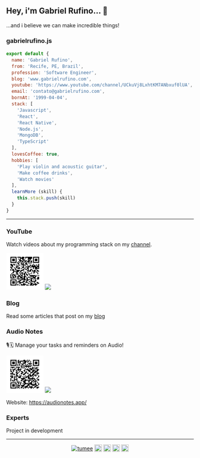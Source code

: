 ## Hey, i'm Gabriel Rufino... 👋

...and i believe we can make incredible things!

### gabrielrufino.js

```js
export default {
  name: 'Gabriel Rufino',
  from: 'Recife, PE, Brazil',
  profession: 'Software Engineer',
  blog: 'www.gabrielrufino.com',
  youtube: 'https://www.youtube.com/channel/UCkuVj8LxhtKM7ANbxuf0lUA',
  email: 'contato@gabrielrufino.com',
  bornAt: '1999-04-04',
  stack: [
    'Javascript',
    'React',
    'React Native',
    'Node.js',
    'MongoDB',
    'TypeScript'
  ],
  lovesCoffee: true,
  hobbies: [
    'Play violin and acoustic guitar',
    'Make coffee drinks',
    'Watch movies'
  ],
  learnMore (skill) {
    this.stack.push(skill)
  }
}
```

---

### YouTube

Watch videos about my programming stack on my [channel](https://www.youtube.com/channel/UCkuVj8LxhtKM7ANbxuf0lUA).

<div>
  <img src="youtube.png" alt="YouTube" height="100" />
  <a href="https://www.youtube.com/channel/UCkuVj8LxhtKM7ANbxuf0lUA" target="_blank"><img src="https://cdn.jsdelivr.net/npm/simple-icons@3.0.1/icons/youtube.svg" height="100" /></a>
</div>

### Blog

Read some articles that post on my [blog](http://www.gabrielrufino.com)

### Audio Notes

🎙🗓 Manage your tasks and reminders on Audio!

<div>
  <img src="audio-notes.png" alt="Google Play" height="100" />
  <a href="https://play.google.com/store/apps/details?id=com.audionotes" target="_blank"><img src="https://cdn.jsdelivr.net/npm/simple-icons@3.0.1/icons/googleplay.svg" height="100" /></a>
</div>

Website: https://audionotes.app/

### Experts

Project in development

---

<p align="center">
  <a href="https://dev.to/gabrielrufino" target="_blank"><img align="center" src="https://cdn.jsdelivr.net/npm/simple-icons@3.0.1/icons/dev-dot-to.svg" alt="tumee" height="20" width="20" /></a>
  <a href="https://www.linkedin.com/in/gabrielrufinoo" target="_blank"><img align="center" src="https://cdn.jsdelivr.net/npm/simple-icons@3.0.1/icons/linkedin.svg" height="20" width="20" /></a>
  <a href="https://www.instagram.com/gabrielrufinoo" target="_blank"><img align="center" src="https://cdn.jsdelivr.net/npm/simple-icons@3.0.1/icons/instagram.svg" height="20" width="20" /></a>
  <a href="https://www.youtube.com/channel/UCkuVj8LxhtKM7ANbxuf0lUA" target="_blank"><img align="center" src="https://cdn.jsdelivr.net/npm/simple-icons@3.0.1/icons/youtube.svg" height="20" width="20" /></a>
  <a href="https://t.me/gabrielrufino" target="_blank"><img align="center" src="https://cdn.jsdelivr.net/npm/simple-icons@3.0.1/icons/telegram.svg" height="20" width="20" /></a>
</p>
